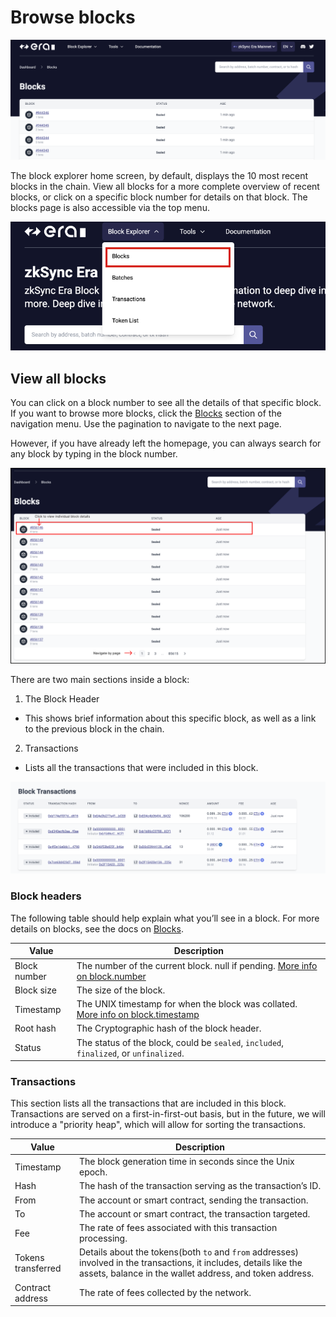 # Browse blocks

![Browse blocks!](../../../assets/images/blocks.png "View blocks on zkSync")

The block explorer home screen, by default, displays the 10 most recent blocks in the chain.
View all blocks for a more complete overview of recent blocks, or click on a specific block number for details on that block.
The blocks page is also accessible via the top menu.

![Access the block page](../../../assets/images/block-menu.png "Blocks menu")

## View all blocks

You can click on a block number to see all the details of that specific block. If you want to browse more blocks, click the [Blocks](https://explorer.zksync.io/blocks/) section of the navigation menu. Use the pagination to navigate to the next page.

However, if you have already left the homepage, you can always search for any block by typing in the block number.

![Browse all blocks](../../../assets/images/view-block.png "Browse all blocks")

There are two main sections inside a block:

1. The Block Header

- This shows brief information about this specific block, as well as a link to the previous block in the chain.

2. Transactions

- Lists all the transactions that were included in this block.

![Single block page!](../../../assets/images/single-block.png "View a single block")

### Block headers

The following table should help explain what you’ll see in a block.
For more details on blocks, see the docs on [Blocks](../../../dev/developer-guides/transactions/blocks.md).

| Value        | Description                                                                |
| ------------ | -------------------------------------------------------------------------- |
| Block number | The number of the current block. null if pending. [More info on block.number](../../../dev/developer-guides/transactions/blocks.md#block-number-and-timestamp-considerations)    |
| Block size   | The size of the block.                                                     |
| Timestamp    | The UNIX timestamp for when the block was collated. [More info on block.timestamp](../../../dev/developer-guides/transactions/blocks.md#block-number-and-timestamp-considerations)|
| Root hash    | The Cryptographic hash of the block header.                                |
| Status       | The status of the block, could be `sealed`, `included`, `finalized`, or `unfinalized`. |

### Transactions

This section lists all the transactions that are included in this block.
Transactions are served on a first-in-first-out basis, but in the future, we will introduce a "priority heap", which will allow for sorting the transactions.

| Value             | Description                                                                                                                                              |
| ----------------- | ------------------------------------------------------------------------------------------------------------------------------------------------------------------------------ |
| Timestamp         | The block generation time in seconds since the Unix epoch.                                                                                               |
| Hash              | The hash of the transaction serving as the transaction’s ID.                                                                                             |
| From              | The account or smart contract, sending the transaction.                                                                                                  |
| To                | The account or smart contract, the transaction targeted.                                                                                                 |
| Fee               | The rate of fees associated with this transaction processing.                                                                                            |
| Tokens transferred| Details about the tokens(both `to` and `from` addresses) involved in the transactions, it includes, details like the assets, balance in the wallet address, and token address. |
| Contract address  | The rate of fees collected by the network.                                                                                                               |
